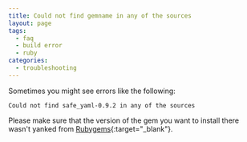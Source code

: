 ```yaml
---
title: Could not find gemname in any of the sources
layout: page
tags:
  - faq
  - build error
  - ruby
categories:
  - troubleshooting
---
```

Sometimes you might see errors like the following:

```shell
Could not find safe_yaml-0.9.2 in any of the sources
```

Please make sure that the version of the gem you want to install there wasn't yanked from [Rubygems](http://rubygems.org/){:target="_blank"}.
